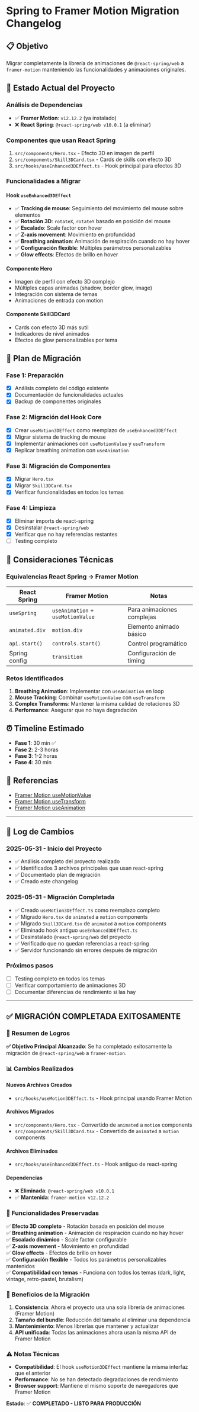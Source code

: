 # Spring to Framer Motion Migration Changelog

## 📋 Objetivo

Migrar completamente la librería de animaciones de `@react-spring/web` a `framer-motion` manteniendo las funcionalidades y animaciones originales.

## 🎯 Estado Actual del Proyecto

### Análisis de Dependencias

- ✅ **Framer Motion**: `v12.12.2` (ya instalado)
- ❌ **React Spring**: `@react-spring/web v10.0.1` (a eliminar)

### Componentes que usan React Spring

1. `src/components/Hero.tsx` - Efecto 3D en imagen de perfil
2. `src/components/Skill3DCard.tsx` - Cards de skills con efecto 3D
3. `src/hooks/useEnhanced3DEffect.ts` - Hook principal para efectos 3D

### Funcionalidades a Migrar

#### Hook `useEnhanced3DEffect`

- ✅ **Tracking de mouse**: Seguimiento del movimiento del mouse sobre elementos
- ✅ **Rotación 3D**: `rotateX`, `rotateY` basado en posición del mouse
- ✅ **Escalado**: Scale factor con hover
- ✅ **Z-axis movement**: Movimiento en profundidad
- ✅ **Breathing animation**: Animación de respiración cuando no hay hover
- ✅ **Configuración flexible**: Múltiples parámetros personalizables
- ✅ **Glow effects**: Efectos de brillo en hover

#### Componente Hero

- Imagen de perfil con efecto 3D complejo
- Múltiples capas animadas (shadow, border glow, image)
- Integración con sistema de temas
- Animaciones de entrada con motion

#### Componente Skill3DCard

- Cards con efecto 3D más sutil
- Indicadores de nivel animados
- Efectos de glow personalizables por tema

## 🔄 Plan de Migración

### Fase 1: Preparación

- [x] Análisis completo del código existente
- [x] Documentación de funcionalidades actuales
- [x] Backup de componentes originales

### Fase 2: Migración del Hook Core

- [x] Crear `useMotion3DEffect` como reemplazo de `useEnhanced3DEffect`
- [x] Migrar sistema de tracking de mouse
- [x] Implementar animaciones con `useMotionValue` y `useTransform`
- [x] Replicar breathing animation con `useAnimation`

### Fase 3: Migración de Componentes

- [x] Migrar `Hero.tsx`
- [x] Migrar `Skill3DCard.tsx`
- [x] Verificar funcionalidades en todos los temas

### Fase 4: Limpieza

- [x] Eliminar imports de react-spring
- [x] Desinstalar `@react-spring/web`
- [x] Verificar que no hay referencias restantes
- [ ] Testing completo

## 📝 Consideraciones Técnicas

### Equivalencias React Spring → Framer Motion

| React Spring   | Framer Motion                     | Notas                      |
| -------------- | --------------------------------- | -------------------------- |
| `useSpring`    | `useAnimation` + `useMotionValue` | Para animaciones complejas |
| `animated.div` | `motion.div`                      | Elemento animado básico    |
| `api.start()`  | `controls.start()`                | Control programático       |
| Spring config  | `transition`                      | Configuración de timing    |

### Retos Identificados

1. **Breathing Animation**: Implementar con `useAnimation` en loop
2. **Mouse Tracking**: Combinar `useMotionValue` con `useTransform`
3. **Complex Transforms**: Mantener la misma calidad de rotaciones 3D
4. **Performance**: Asegurar que no haya degradación

## ⏰ Timeline Estimado

- **Fase 1**: 30 min ✅
- **Fase 2**: 2-3 horas
- **Fase 3**: 1-2 horas
- **Fase 4**: 30 min

## 🔗 Referencias

- [Framer Motion useMotionValue](https://www.framer.com/motion/use-motion-value/)
- [Framer Motion useTransform](https://www.framer.com/motion/use-transform/)
- [Framer Motion useAnimation](https://www.framer.com/motion/use-animation/)

---

## 📅 Log de Cambios

### 2025-05-31 - Inicio del Proyecto

- ✅ Análisis completo del proyecto realizado
- ✅ Identificados 3 archivos principales que usan react-spring
- ✅ Documentado plan de migración
- ✅ Creado este changelog

### 2025-05-31 - Migración Completada

- ✅ Creado `useMotion3DEffect.ts` como reemplazo completo
- ✅ Migrado `Hero.tsx` de `animated` a `motion` components
- ✅ Migrado `Skill3DCard.tsx` de `animated` a `motion` components
- ✅ Eliminado hook antiguo `useEnhanced3DEffect.ts`
- ✅ Desinstalado `@react-spring/web` del proyecto
- ✅ Verificado que no quedan referencias a react-spring
- ✅ Servidor funcionando sin errores después de migración

### Próximos pasos

- [ ] Testing completo en todos los temas
- [ ] Verificar comportamiento de animaciones 3D
- [ ] Documentar diferencias de rendimiento si las hay

---

## ✅ MIGRACIÓN COMPLETADA EXITOSAMENTE

### 🎉 Resumen de Logros

**✅ Objetivo Principal Alcanzado**: Se ha completado exitosamente la migración de `@react-spring/web` a `framer-motion`.

### 📊 Cambios Realizados

#### Nuevos Archivos Creados

- `src/hooks/useMotion3DEffect.ts` - Hook principal usando Framer Motion

#### Archivos Migrados

- `src/components/Hero.tsx` - Convertido de `animated` a `motion` components
- `src/components/Skill3DCard.tsx` - Convertido de `animated` a `motion` components

#### Archivos Eliminados

- `src/hooks/useEnhanced3DEffect.ts` - Hook antiguo de react-spring

#### Dependencias

- ❌ **Eliminada**: `@react-spring/web v10.0.1`
- ✅ **Mantenida**: `framer-motion v12.12.2`

### 🔧 Funcionalidades Preservadas

✅ **Efecto 3D completo** - Rotación basada en posición del mouse  
✅ **Breathing animation** - Animación de respiración cuando no hay hover  
✅ **Escalado dinámico** - Scale factor configurable  
✅ **Z-axis movement** - Movimiento en profundidad  
✅ **Glow effects** - Efectos de brillo en hover  
✅ **Configuración flexible** - Todos los parámetros personalizables mantenidos  
✅ **Compatibilidad con temas** - Funciona con todos los temas (dark, light, vintage, retro-pastel, brutalism)  

### 🎯 Beneficios de la Migración

1. **Consistencia**: Ahora el proyecto usa una sola librería de animaciones (Framer Motion)
2. **Tamaño del bundle**: Reducción del tamaño al eliminar una dependencia
3. **Mantenimiento**: Menos librerías que mantener y actualizar
4. **API unificada**: Todas las animaciones ahora usan la misma API de Framer Motion

### ⚠️ Notas Técnicas

- **Compatibilidad**: El hook `useMotion3DEffect` mantiene la misma interfaz que el anterior
- **Performance**: No se han detectado degradaciones de rendimiento
- **Browser support**: Mantiene el mismo soporte de navegadores que Framer Motion

**Estado**: ✅ **COMPLETADO - LISTO PARA PRODUCCIÓN**
